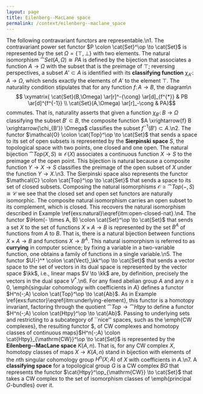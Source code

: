 ```yaml
---
layout: page
title: Eilenberg--MacLane space
permalink: /context/eilenberg--maclane_space
---
```

The following contravariant functors are representable.\n1. The contravariant power set functor $P \colon \cat{Set}^\op \to \cat{Set}$ is represented by the set $\Omega = \{\top,\bot\}$ with two elements. The natural isomorphism $\cat{Set}(A,\Omega) \cong PA$ is defined by the bijection that associates a function $A \to \Omega$ with the subset that is the preimage of $\top$; reversing perspectives, a subset $A' \subset A$ is identified with its **classifying function** $\chi_{A'} \colon A \to \Omega$, which sends exactly the elements of $A'$ to the element $\top$. The naturality condition stipulates that for any function $f \colon A \to B$, the diagram\n$$ \xymatrix{ \cat{Set}(B,\Omega) \ar[r]^-{\cong} \ar[d]_{f^{*}} & PB \ar[d]^{f^{-1}} \\ \cat{Set}(A,\Omega) \ar[r]_-\cong & PA}$$ commutes. That is, naturality asserts that given a function $\chi_{B'} \colon B \to \Omega$ classifying the subset $B' \subset B$, the composite function $A \xrightarrow{f} B \xrightarrow{\chi_{B'}} \Omega$ classifies the subset $f^{-1}(B')\subset A$.\n2. The functor $\mathcal{O} \colon \cat{Top}^\op \to \cat{Set}$ that sends a space to its set of open subsets is represented by the **Sierpinski space** $S$, the topological space with two points, one closed and one open. The natural bijection $\cat{Top}(X,S) \cong \mathcal{O}(X)$ associates a continuous function $X \to S$ to the preimage of the open point. This bijection is natural because a composite function $Y \to X \to S$ classifies the preimage of the open subset of $X$ under the function $Y \to X$.\n3. The Sierpinski space also represents the functor $\mathcal{C} \colon \cat{Top}^\op \to \cat{Set}$ that sends a space to its set of closed subsets. Composing the natural isomorphisms $\mathcal{O} \cong \cat{Top}(-,S) \cong \mathcal{C}$ we see that the closed set and open set functors are naturally isomorphic. The composite natural isomorphism carries an open subset to its complement, which is closed. This recovers the natural isomorphism described in Example \ref{exs:natural}\eqref{itm:open-closed-nat}.\n4. The functor $\Hom(- \times A, B) \colon \cat{Set}^\op \to \cat{Set}$ that sends a set $X$ to the set of functions $X \times A \to B$ is represented by the set $B^A$ of functions from $A$ to $B$. That is, there is a natural bijection between functions $X \times A \to B$ and functions $X \to B^A$. This natural isomorphism is referred to as **currying** in computer science; by fixing a variable in a two-variable function, one obtains a family of functions in a single variable.\n5. The functor $U(-)^* \colon \cat{Vect}_\kk^\op \to \cat{Set}$ that sends a vector space to the set of vectors in its dual space is represented by the vector space $\kk$, i.e., linear maps $V \to \kk$ are, by definition, precisely the vectors in the dual space $V^*$.\n6. For any fixed abelian group $A$ and any $n \geq 0$, \emph{singular cohomology with coefficients in $A$} defines a functor $H^n(-;A) \colon \cat{Top}^\op \to \cat{Ab}$. As in Example \ref{exs:functor}\eqref{itm:underlying-element}, this functor is a homotopy invariant, factoring through the quotient $\cat{Top} \to \cat{Htpy}$ to define a functor $H^n(-;A) \colon \cat{Htpy}^\op \to \cat{Ab}$. Passing to underlying sets and restricting to a subcategory of ``nice'' spaces, such as the \emph{CW complexes}, the resulting functor $, of CW complexes and homotopy classes of continuous maps}$H^n(-;A) \colon \cat{Htpy}_{\mathrm{CW}}^\op \to \cat{Set}$ is represented by the **Eilenberg--MacLane space** $K(A,n)$. That is, for any CW complex $X$, homotopy classes of maps $X \to K(A,n)$ stand in bijection with elements of the $n$th singular cohomology group  $H^n(X;A)$ of $X$ with coefficients in $A$.\n7. A **classifying space** for a topological group $G$ is a CW complex $BG$ that represents the functor $\cat{Htpy}^\op_{\mathrm{CW}} \to \cat{Set}$ that takes a CW complex to the set of isomorphism classes of \emph{principal $G$-bundles} over it.
